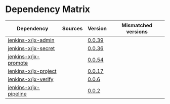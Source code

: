 # Dependency Matrix

Dependency | Sources | Version | Mismatched versions
---------- | ------- | ------- | -------------------
[jenkins-x/jx-admin](https://github.com/jenkins-x/jx-admin) |  | [0.0.39](https://github.com/jenkins-x/jx-admin/releases/tag/v0.0.39) | 
[jenkins-x/jx-secret](https://github.com/jenkins-x/jx-secret) |  | [0.0.36](https://github.com/jenkins-x/jx-secret/releases/tag/v0.0.36) | 
[jenkins-x/jx-promote](https://github.com/jenkins-x/jx-promote) |  | [0.0.54](https://github.com/jenkins-x/jx-promote/releases/tag/v0.0.54) | 
[jenkins-x/jx-project](https://github.com/jenkins-x/jx-project) |  | [0.0.17](https://github.com/jenkins-x/jx-project/releases/tag/v0.0.17) | 
[jenkins-x/jx-verify](https://github.com/jenkins-x/jx-verify) |  | [0.0.6](https://github.com/jenkins-x/jx-verify/releases/tag/v0.0.6) | 
[jenkins-x/jx-pipeline](https://github.com/jenkins-x/jx-pipeline) |  | [0.0.2](https://github.com/jenkins-x/jx-pipeline/releases/tag/v0.0.2) | 
